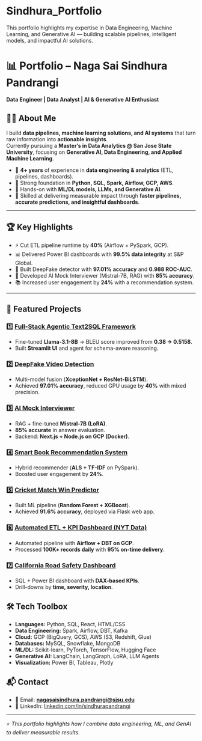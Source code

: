 # Sindhura_Portfolio
This portfolio highlights my expertise in Data Engineering, Machine Learning, and Generative AI — building scalable pipelines, intelligent models, and impactful AI solutions.


# 📊 Portfolio – Naga Sai Sindhura Pandrangi  
**Data Engineer | Data Analyst | AI & Generative AI Enthusiast**  
## 👩‍💻 About Me  
I build **data pipelines, machine learning solutions, and AI systems** that turn raw information into **actionable insights**.  
Currently pursuing a **Master’s in Data Analytics @ San Jose State University**, focusing on **Generative AI, Data Engineering, and Applied Machine Learning**.  

- 🔹 **4+ years** of experience in **data engineering & analytics** (ETL, pipelines, dashboards).  
- 🔹 Strong foundation in **Python, SQL, Spark, Airflow, GCP, AWS**.  
- 🔹 Hands-on with **ML/DL models, LLMs, and Generative AI**.  
- 🔹 Skilled at delivering measurable impact through **faster pipelines, accurate predictions, and insightful dashboards**.  

---

## 🏆 Key Highlights  
- ⚡ Cut ETL pipeline runtime by **40%** (Airflow + PySpark, GCP).  
- 📊 Delivered Power BI dashboards with **99.5% data integrity** at S&P Global.  
- 🎥 Built DeepFake detector with **97.01% accuracy** and **0.988 ROC-AUC**.  
- 🤖 Developed AI Mock Interviewer (Mistral-7B, RAG) with **85% accuracy**.  
- 📚 Increased user engagement by **24%** with a recommendation system.  

---

## 🚀 Featured Projects  

### 1️⃣ [Full-Stack Agentic Text2SQL Framework](Generative_AI/Text2SQL_Agent)  
- Fine-tuned **Llama-3.1-8B** → BLEU score improved from **0.38 → 0.5158**.  
- Built **Streamlit UI** and agent for schema-aware reasoning.  

### 2️⃣ [DeepFake Video Detection](Machine_Learning/DeepFake_Detection)  
- Multi-model fusion (**XceptionNet + ResNet-BiLSTM**).  
- Achieved **97.01% accuracy**, reduced GPU usage by **40%** with mixed precision.  

### 3️⃣ [AI Mock Interviewer](Machine_Learning/AI_Mock_Interviewer)  
- RAG + fine-tuned **Mistral-7B (LoRA)**.  
- **85% accurate** in answer evaluation.  
- Backend: **Next.js + Node.js on GCP (Docker)**.  

### 4️⃣ [Smart Book Recommendation System](Data_Engineering/Smart_Book_RecSys)  
- Hybrid recommender (**ALS + TF-IDF** on PySpark).  
- Boosted user engagement by **24%**.  

### 5️⃣ [Cricket Match Win Predictor](Data_Engineering/Cricket_Match_Pred)  
- Built ML pipeline (**Random Forest + XGBoost**).  
- Achieved **91.6% accuracy**, deployed via Flask web app.  

### 6️⃣ [Automated ETL + KPI Dashboard (NYT Data)](Data_Engineering/Automated_ETL_GCP)  
- Automated pipeline with **Airflow + DBT on GCP**.  
- Processed **100K+ records daily** with **95% on-time delivery**.  

### 7️⃣ [California Road Safety Dashboard](Machine_Learning/Road_Safety_Dashboard)  
- SQL + Power BI dashboard with **DAX-based KPIs**.  
- Drill-downs by **time, severity, location**.  

## 🛠️ Tech Toolbox  
- **Languages:** Python, SQL, React, HTML/CSS  
- **Data Engineering:** Spark, Airflow, DBT, Kafka  
- **Cloud:** GCP (BigQuery, GCS), AWS (S3, Redshift, Glue)  
- **Databases:** MySQL, Snowflake, MongoDB  
- **ML/DL:** Scikit-learn, PyTorch, TensorFlow, Hugging Face  
- **Generative AI:** LangChain, LangGraph, LoRA, LLM Agents  
- **Visualization:** Power BI, Tableau, Plotly  


## 📬 Contact  
- 📧 Email: **nagasaisindhura.pandrangi@sjsu.edu**  
- 💼 LinkedIn: [linkedin.com/in/sindhurapandrangi](https://linkedin.com/in/sindhurapandrangi)  

---
⭐ *This portfolio highlights how I combine data engineering, ML, and GenAI to deliver measurable results.*
